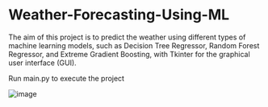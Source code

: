 # Weather-Forecasting-Using-ML
The aim of this project is to predict the weather using different types of machine learning models, such as Decision Tree Regressor, Random Forest Regressor, and Extreme Gradient Boosting, with Tkinter for the graphical user interface (GUI).

Run main.py to execute the project


![image](https://github.com/Torpedo762/Weather-Predictor/assets/69672474/696b2ac7-6a8b-4d44-a38c-3dae3aaf882a)
